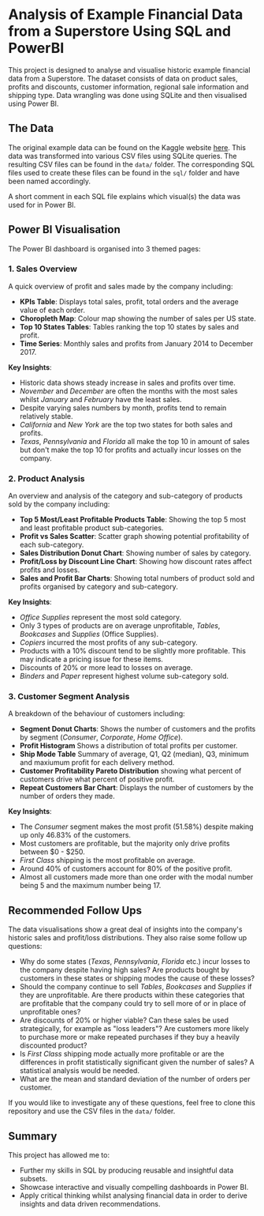 # Analysis of Example Financial Data from a Superstore Using SQL and PowerBI

This project is designed to analyse and visualise historic example financial data from a Superstore. The dataset consists of data on product sales, profits and discounts, customer information, regional sale information and shipping type. Data wrangling was done using SQLite and then visualised using Power BI.

## The Data

The original example data can be found on the Kaggle website [here](https://www.kaggle.com/datasets/vivek468/superstore-dataset-final?resource=download). This data was transformed into various CSV files using SQLite queries. The resulting CSV files can be found in the `data/` folder. The corresponding SQL files used to create these files can be found in the `sql/` folder and have been named accordingly. 

A short comment in each SQL file explains which visual(s) the data was used for in Power BI.

## Power BI Visualisation

The Power BI dashboard is organised into 3 themed pages:

### 1. Sales Overview

A quick overview of profit and sales made by the company including:

- **KPIs Table**: Displays total sales, profit, total orders and the average value of each order.
- **Choropleth Map**: Colour map showing the number of sales per US state.
- **Top 10 States Tables**: Tables ranking the top 10 states by sales and profit.
- **Time Series**: Monthly sales and profits from January 2014 to December 2017.

**Key Insights**:

- Historic data shows steady increase in sales and profits over time.
- *November* and *December* are often the months with the most sales whilst *January* and *February* have the least sales.
- Despite varying sales numbers by month, profits tend to remain relatively stable.
- *California* and *New York* are the top two states for both sales and profits.
- *Texas*, *Pennsylvania* and *Florida* all make the top 10 in amount of sales but don't make the top 10 for profits and actually incur losses on the company.

### 2. Product Analysis

An overview and analysis of the category and sub-category of products sold by the company including:

- **Top 5 Most/Least Profitable Products Table**: Showing the top 5 most and least profitable product sub-categories.
- **Profit vs Sales Scatter**: Scatter graph showing potential profitability of each sub-category.
- **Sales Distribution Donut Chart**: Showing number of sales by category.
- **Profit/Loss by Discount Line Chart**: Showing how discount rates affect profits and losses.
- **Sales and Profit Bar Charts**: Showing total numbers of product sold and profits organised by category and sub-category.

**Key Insights**:

- *Office Supplies* represent the most sold category.
- Only 3 types of products are on average unprofitable, *Tables*, *Bookcases* and *Supplies* (Office Supplies).
- *Copiers* incurred the most profits of any sub-category.
- Products with a 10% discount tend to be slightly more profitable. This may indicate a pricing issue for these items.
- Discounts of 20% or more lead to losses on average.
- *Binders* and *Paper* represent highest volume sub-category sold.

### 3. Customer Segment Analysis

A breakdown of the behaviour of customers including:

- **Segment Donut Charts**: Shows the number of customers and the profits by segment (*Consumer*, *Corporate*, *Home Office*).
- **Profit Histogram** Shows a distribution of total profits per customer. 
- **Ship Mode Table** Summary of average, Q1, Q2 (median), Q3, minimum and maxiumum profit for each delivery method.
- **Customer Profitability Pareto Distribution** showing what percent of customers drive  what percent of positive profit.
- **Repeat Customers Bar Chart**: Displays the number of customers by the number of orders they made.

**Key Insights**:

- The *Consumer* segment makes the most profit (51.58%) despite making up only 46.83% of the customers.
- Most customers are profitable, but the majority only drive profits between $0 - $250.
- *First Class* shipping is the most profitable on average.
- Around 40% of customers account for 80% of the positive profit.
- Almost all customers made more than one order with the modal number being 5 and the maximum number being 17.

## Recommended Follow Ups

The data visualisations show a great deal of insights into the company's historic sales and profit/loss distributions. They also raise some follow up questions:

- Why do some states (*Texas*, *Pennsylvania*, *Florida* etc.) incur losses to the company despite having high sales? Are products bought by customers in these states or shipping modes the cause of these losses?
- Should the company continue to sell *Tables*, *Bookcases* and *Supplies* if they are unprofitable. Are there products within these categories that are profitable that the company could try to sell more of or in place of unprofitable ones?
- Are discounts of 20% or higher viable? Can these sales be used strategically, for example as "loss leaders"? Are customers more likely to purchase more or make repeated purchases if they buy a heavily discounted product?
- Is *First Class* shipping mode actually more profitable or are the differences in profit statistically significant given the number of sales? A statistical analysis would be needed.
- What are the mean and standard deviation of the number of orders per customer.

If you would like to investigate any of these questions, feel free to clone this repository and use the CSV files in the `data/` folder.

## Summary

This project has allowed me to:
- Further my skills in SQL by producing reusable and insightful data subsets.
- Showcase interactive and visually compelling dashboards in Power BI.
- Apply critical thinking whilst analysing financial data in order to derive insights and data driven recommendations.
